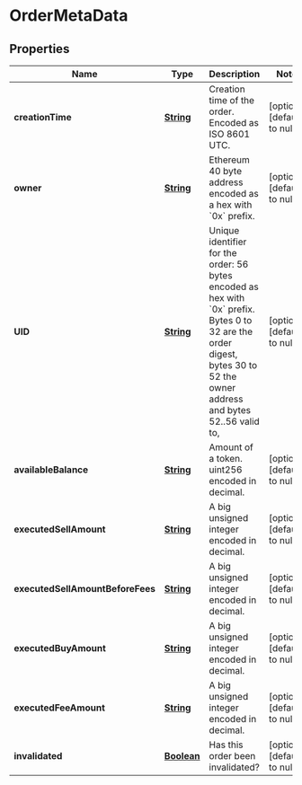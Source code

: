 # OrderMetaData

## Properties

| Name                             | Type             | Description                                                                                                                                                                          | Notes                        |
| -------------------------------- | ---------------- | ------------------------------------------------------------------------------------------------------------------------------------------------------------------------------------ | ---------------------------- |
| **creationTime**                 | [**String**](#)  | Creation time of the order. Encoded as ISO 8601 UTC.                                                                                                                                 | [optional] [default to null] |
| **owner**                        | [**String**](#)  | Ethereum 40 byte address encoded as a hex with &#x60;0x&#x60; prefix.                                                                                                                | [optional] [default to null] |
| **UID**                          | [**String**](#)  | Unique identifier for the order: 56 bytes encoded as hex with &#x60;0x&#x60; prefix. Bytes 0 to 32 are the order digest, bytes 30 to 52 the owner address and bytes 52..56 valid to, | [optional] [default to null] |
| **availableBalance**             | [**String**](#)  | Amount of a token. uint256 encoded in decimal.                                                                                                                                       | [optional] [default to null] |
| **executedSellAmount**           | [**String**](#)  | A big unsigned integer encoded in decimal.                                                                                                                                           | [optional] [default to null] |
| **executedSellAmountBeforeFees** | [**String**](#)  | A big unsigned integer encoded in decimal.                                                                                                                                           | [optional] [default to null] |
| **executedBuyAmount**            | [**String**](#)  | A big unsigned integer encoded in decimal.                                                                                                                                           | [optional] [default to null] |
| **executedFeeAmount**            | [**String**](#)  | A big unsigned integer encoded in decimal.                                                                                                                                           | [optional] [default to null] |
| **invalidated**                  | [**Boolean**](#) | Has this order been invalidated?                                                                                                                                                     | [optional] [default to null] |
